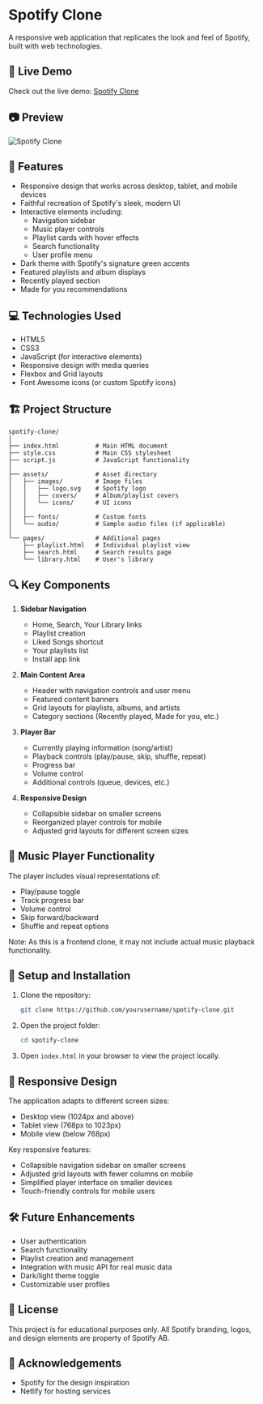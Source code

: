 # Spotify Clone

A responsive web application that replicates the look and feel of Spotify, built with web technologies.

## 📌 Live Demo

Check out the live demo: [Spotify Clone](https://incredible-donut-b31010.netlify.app/)

## 📷 Preview

![Spotify Clone](https://api.placeholder.com/800/450)

## 🚀 Features

- Responsive design that works across desktop, tablet, and mobile devices
- Faithful recreation of Spotify's sleek, modern UI
- Interactive elements including:
  - Navigation sidebar
  - Music player controls
  - Playlist cards with hover effects
  - Search functionality
  - User profile menu
- Dark theme with Spotify's signature green accents
- Featured playlists and album displays
- Recently played section
- Made for you recommendations

## 💻 Technologies Used

- HTML5
- CSS3
- JavaScript (for interactive elements)
- Responsive design with media queries
- Flexbox and Grid layouts
- Font Awesome icons (or custom Spotify icons)

## 🏗️ Project Structure

```
spotify-clone/
│
├── index.html          # Main HTML document
├── style.css           # Main CSS stylesheet
├── script.js           # JavaScript functionality
│
├── assets/             # Asset directory
│   ├── images/         # Image files
│   │   ├── logo.svg    # Spotify logo
│   │   ├── covers/     # Album/playlist covers
│   │   └── icons/      # UI icons
│   │
│   ├── fonts/          # Custom fonts
│   └── audio/          # Sample audio files (if applicable)
│
└── pages/              # Additional pages
    ├── playlist.html   # Individual playlist view
    ├── search.html     # Search results page
    └── library.html    # User's library
```

## 🔍 Key Components

1. **Sidebar Navigation**
   - Home, Search, Your Library links
   - Playlist creation
   - Liked Songs shortcut
   - Your playlists list
   - Install app link

2. **Main Content Area**
   - Header with navigation controls and user menu
   - Featured content banners
   - Grid layouts for playlists, albums, and artists
   - Category sections (Recently played, Made for you, etc.)

3. **Player Bar**
   - Currently playing information (song/artist)
   - Playback controls (play/pause, skip, shuffle, repeat)
   - Progress bar
   - Volume control
   - Additional controls (queue, devices, etc.)

4. **Responsive Design**
   - Collapsible sidebar on smaller screens
   - Reorganized player controls for mobile
   - Adjusted grid layouts for different screen sizes

## 🎵 Music Player Functionality

The player includes visual representations of:
- Play/pause toggle
- Track progress bar
- Volume control
- Skip forward/backward
- Shuffle and repeat options

Note: As this is a frontend clone, it may not include actual music playback functionality.

## 🔧 Setup and Installation

1. Clone the repository:
   ```bash
   git clone https://github.com/yourusername/spotify-clone.git
   ```

2. Open the project folder:
   ```bash
   cd spotify-clone
   ```

3. Open `index.html` in your browser to view the project locally.

## 📱 Responsive Design

The application adapts to different screen sizes:
- Desktop view (1024px and above)
- Tablet view (768px to 1023px)
- Mobile view (below 768px)

Key responsive features:
- Collapsible navigation sidebar on smaller screens
- Adjusted grid layouts with fewer columns on mobile
- Simplified player interface on smaller devices
- Touch-friendly controls for mobile users

## 🛠️ Future Enhancements

- User authentication
- Search functionality
- Playlist creation and management
- Integration with music API for real music data
- Dark/light theme toggle
- Customizable user profiles

## 📝 License

This project is for educational purposes only. All Spotify branding, logos, and design elements are property of Spotify AB.

## 🙏 Acknowledgements

- Spotify for the design inspiration
- Netlify for hosting services
